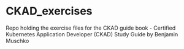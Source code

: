 # CKAD_exercises
Repo holding the exercise files for the CKAD guide book - Certified Kubernetes Application Developer (CKAD)   Study Guide by Benjamin Muschko

